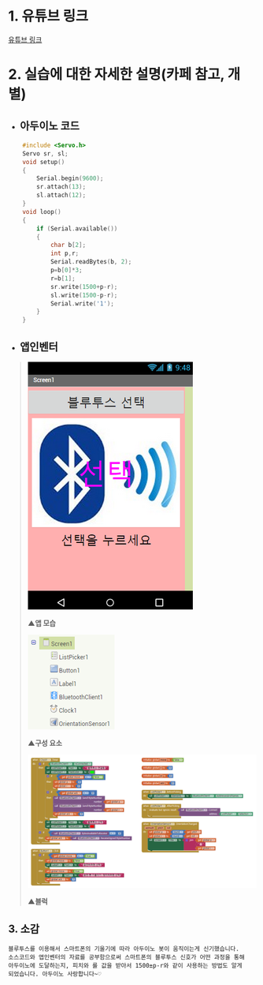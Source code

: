 # 1. 유튜브 링크
[유튜브 링크](https://youtu.be/b2sexwxmPP8)
# 2. 실습에 대한 자세한 설명(카페 참고, 개별)

* ## 아두이노 코드
```C
	#include <Servo.h>
	Servo sr, sl;
	void setup()
	{
		Serial.begin(9600);
		sr.attach(13);
		sl.attach(12);
	}
	void loop()
	{
		if (Serial.available())
		{
			char b[2];
			int p,r;
			Serial.readBytes(b, 2);
			p=b[0]*3;
			r=b[1];
			sr.write(1500+p-r);
			sl.write(1500-p-r);
			Serial.write('1');
		}
	}
```
* ## 앱인벤터

>![1](/img/4.png)
>
>	**▲앱 모습**
>
>![1](/img/5.png)
>
>	**▲구성 요소**
>
>![1](/img/6.png)
>
>	**▲블럭**

## 3. 소감

	블루투스를 이용해서 스마트폰의 기울기에 따라 아두이노 봇이 움직이는게 신기했습니다.
	소스코드와 앱인벤터의 자료를 공부함으로써 스마트폰의 블루투스 신호가 어떤 과정을 통해
	아두이노에 도달하는지, 피치와 롤 값을 받아서 1500±p-r와 같이 사용하는 방법도 알게
	되었습니다. 아두이노 사랑합니다~♡
